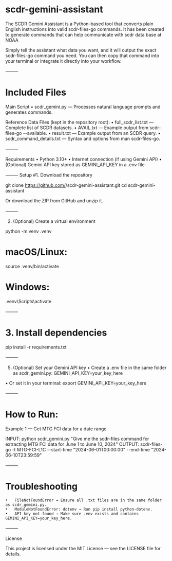 # scdr-gemini-assistant

The SCDR Gemini Assistant is a Python-based tool that converts plain English instructions into valid scdr-files-go commands. It has been created to generate commands that can help communicate with scdr data base at NOAA

Simply tell the assistant what data you want, and it will output the exact scdr-files-go command you need. You can then copy that command into your terminal or integrate it directly into your workflow.

⸻

# Included Files

Main Script
	•	scdr_gemini.py — Processes natural language prompts and generates commands.

Reference Data Files (kept in the repository root):
	•	full_scdr_list.txt — Complete list of SCDR datasets.
	•	AVAIL.txt — Example output from scdr-files-go --available.
	•	result.txt — Example output from an SCDR query.
	•	scdr_command_details.txt — Syntax and options from man scdr-files-go.

⸻

Requirements
	•	Python 3.10+
	•	Internet connection (if using Gemini API)
	•	(Optional) Gemini API key stored as GEMINI_API_KEY in a .env file

⸻
Setup
	#1.	Download the repository
 
 git clone https://github.com/<your-username>/scdr-gemini-assistant.git
 cd scdr-gemini-assistant
 
Or download the ZIP from GitHub and unzip it.

⸻

2. (Optional) Create a virtual environment

python -m venv .venv
# macOS/Linux:
source .venv/bin/activate
# Windows:
.venv\Scripts\activate

⸻

 # 3.	Install dependencies
 pip install -r requirements.txt

⸻

5.	(Optional) Set your Gemini API key
	•	Create a .env file in the same folder as scdr_gemini.py:
GEMINI_API_KEY=your_key_here

•	Or set it in your terminal:
export GEMINI_API_KEY=your_key_here

⸻

# How to Run:

Example 1 — Get MTG FCI data for a date range

INPUT: python scdr_gemini.py "Give me the scdr-files command for extracting MTG FCI data for June 1 to June 10, 2024"
OUTPUT: scdr-files-go -t MTG-FCI-L1C --start-time "2024-06-01T00:00:00" --end-time "2024-06-10T23:59:59"

⸻

# Troubleshooting
	•	FileNotFoundError → Ensure all .txt files are in the same folder as scdr_gemini.py.
	•	ModuleNotFoundError: dotenv → Run pip install python-dotenv.
	•	API key not found → Make sure .env exists and contains GEMINI_API_KEY=your_key_here.

⸻

License

This project is licensed under the MIT License — see the LICENSE file for details.

